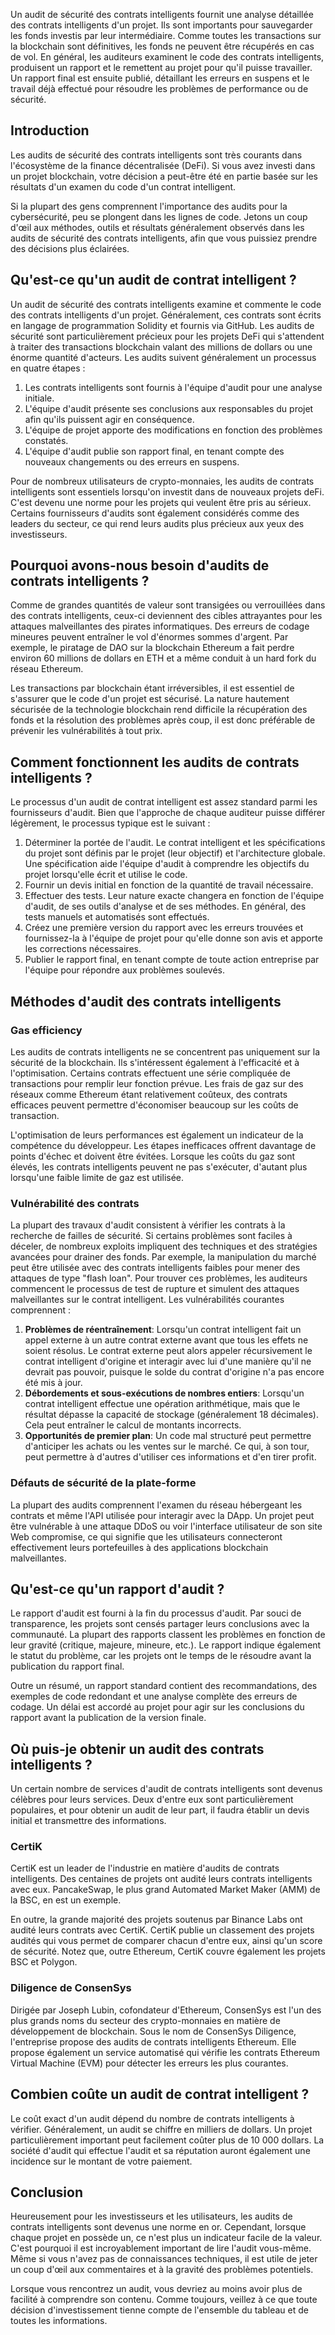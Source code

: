 Un audit de sécurité des contrats intelligents fournit une analyse détaillée des contrats intelligents d'un projet. Ils sont importants pour sauvegarder les fonds investis par leur intermédiaire. Comme toutes les transactions sur la blockchain sont définitives, les fonds ne peuvent être récupérés en cas de vol. En général, les auditeurs examinent le code des contrats intelligents, produisent un rapport et le remettent au projet pour qu'il puisse travailler. Un rapport final est ensuite publié, détaillant les erreurs en suspens et le travail déjà effectué pour résoudre les problèmes de performance ou de sécurité.

## Introduction

Les audits de sécurité des contrats intelligents sont très courants dans l'écosystème de la finance décentralisée (DeFi). Si vous avez investi dans un projet blockchain, votre décision a peut-être été en partie basée sur les résultats d'un examen du code d'un contrat intelligent.

Si la plupart des gens comprennent l'importance des audits pour la cybersécurité, peu se plongent dans les lignes de code. Jetons un coup d'œil aux méthodes, outils et résultats généralement observés dans les audits de sécurité des contrats intelligents, afin que vous puissiez prendre des décisions plus éclairées.

## Qu'est-ce qu'un audit de contrat intelligent ?

Un audit de sécurité des contrats intelligents examine et commente le code des contrats intelligents d'un projet. Généralement, ces contrats sont écrits en langage de programmation Solidity et fournis via GitHub. Les audits de sécurité sont particulièrement précieux pour les projets DeFi qui s'attendent à traiter des transactions blockchain valant des millions de dollars ou une énorme quantité d'acteurs. Les audits suivent généralement un processus en quatre étapes :

1. Les contrats intelligents sont fournis à l'équipe d'audit pour une analyse initiale.
2. L'équipe d'audit présente ses conclusions aux responsables du projet afin qu'ils puissent agir en conséquence.
3. L'équipe de projet apporte des modifications en fonction des problèmes constatés.
4. L'équipe d'audit publie son rapport final, en tenant compte des nouveaux changements ou des erreurs en suspens.

Pour de nombreux utilisateurs de crypto-monnaies, les audits de contrats intelligents sont essentiels lorsqu'on investit dans de nouveaux projets deFi. C'est devenu une norme pour les projets qui veulent être pris au sérieux. Certains fournisseurs d'audits sont également considérés comme des leaders du secteur, ce qui rend leurs audits plus précieux aux yeux des investisseurs.

## Pourquoi avons-nous besoin d'audits de contrats intelligents ?

Comme de grandes quantités de valeur sont transigées ou verrouillées dans des contrats intelligents, ceux-ci deviennent des cibles attrayantes pour les attaques malveillantes des pirates informatiques. Des erreurs de codage mineures peuvent entraîner le vol d'énormes sommes d'argent. Par exemple, le piratage de DAO sur la blockchain Ethereum a fait perdre environ 60 millions de dollars en ETH et a même conduit à un hard fork du réseau Ethereum.

Les transactions par blockchain étant irréversibles, il est essentiel de s'assurer que le code d'un projet est sécurisé. La nature hautement sécurisée de la technologie blockchain rend difficile la récupération des fonds et la résolution des problèmes après coup, il est donc préférable de prévenir les vulnérabilités à tout prix.

## Comment fonctionnent les audits de contrats intelligents ?

Le processus d'un audit de contrat intelligent est assez standard parmi les fournisseurs d'audit. Bien que l'approche de chaque auditeur puisse différer légèrement, le processus typique est le suivant :

1. Déterminer la portée de l'audit. Le contrat intelligent et les spécifications du projet sont définis par le projet (leur objectif) et l'architecture globale. Une spécification aide l'équipe d'audit à comprendre les objectifs du projet lorsqu'elle écrit et utilise le code.
2. Fournir un devis initial en fonction de la quantité de travail nécessaire.
3. Effectuer des tests. Leur nature exacte changera en fonction de l'équipe d'audit, de ses outils d'analyse et de ses méthodes. En général, des tests manuels et automatisés sont effectués.
4. Créez une première version du rapport avec les erreurs trouvées et fournissez-la à l'équipe de projet pour qu'elle donne son avis et apporte les corrections nécessaires.
5. Publier le rapport final, en tenant compte de toute action entreprise par l'équipe pour répondre aux problèmes soulevés.

## Méthodes d'audit des contrats intelligents

### Gas efficiency

Les audits de contrats intelligents ne se concentrent pas uniquement sur la sécurité de la blockchain. Ils s'intéressent également à l'efficacité et à l'optimisation. Certains contrats effectuent une série compliquée de transactions pour remplir leur fonction prévue. Les frais de gaz sur des réseaux comme Ethereum étant relativement coûteux, des contrats efficaces peuvent permettre d'économiser beaucoup sur les coûts de transaction.

L'optimisation de leurs performances est également un indicateur de la compétence du développeur. Les étapes inefficaces offrent davantage de points d'échec et doivent être évitées. Lorsque les coûts du gaz sont élevés, les contrats intelligents peuvent ne pas s'exécuter, d'autant plus lorsqu'une faible limite de gaz est utilisée.

### Vulnérabilité des contrats

La plupart des travaux d'audit consistent à vérifier les contrats à la recherche de failles de sécurité. Si certains problèmes sont faciles à déceler, de nombreux exploits impliquent des techniques et des stratégies avancées pour drainer des fonds. Par exemple, la manipulation du marché peut être utilisée avec des contrats intelligents faibles pour mener des attaques de type "flash loan". Pour trouver ces problèmes, les auditeurs commencent le processus de test de rupture et simulent des attaques malveillantes sur le contrat intelligent. Les vulnérabilités courantes comprennent :

1. **Problèmes de réentraînement**: Lorsqu'un contrat intelligent fait un appel externe à un autre contrat externe avant que tous les effets ne soient résolus. Le contrat externe peut alors appeler récursivement le contrat intelligent d'origine et interagir avec lui d'une manière qu'il ne devrait pas pouvoir, puisque le solde du contrat d'origine n'a pas encore été mis à jour.
2. **Débordements et sous-exécutions de nombres entiers**: Lorsqu'un contrat intelligent effectue une opération arithmétique, mais que le résultat dépasse la capacité de stockage (généralement 18 décimales). Cela peut entraîner le calcul de montants incorrects.
3. **Opportunités de premier plan**: Un code mal structuré peut permettre d'anticiper les achats ou les ventes sur le marché. Ce qui, à son tour, peut permettre à d'autres d'utiliser ces informations et d'en tirer profit.

### Défauts de sécurité de la plate-forme

La plupart des audits comprennent l'examen du réseau hébergeant les contrats et même l'API utilisée pour interagir avec la DApp. Un projet peut être vulnérable à une attaque DDoS ou voir l'interface utilisateur de son site Web compromise, ce qui signifie que les utilisateurs connecteront effectivement leurs portefeuilles à des applications blockchain malveillantes.

## Qu'est-ce qu'un rapport d'audit ?

Le rapport d'audit est fourni à la fin du processus d'audit. Par souci de transparence, les projets sont censés partager leurs conclusions avec la communauté. La plupart des rapports classent les problèmes en fonction de leur gravité (critique, majeure, mineure, etc.). Le rapport indique également le statut du problème, car les projets ont le temps de le résoudre avant la publication du rapport final.

Outre un résumé, un rapport standard contient des recommandations, des exemples de code redondant et une analyse complète des erreurs de codage. Un délai est accordé au projet pour agir sur les conclusions du rapport avant la publication de la version finale.

## Où puis-je obtenir un audit des contrats intelligents ?

Un certain nombre de services d'audit de contrats intelligents sont devenus célèbres pour leurs services. Deux d'entre eux sont particulièrement populaires, et pour obtenir un audit de leur part, il faudra établir un devis initial et transmettre des informations.

### CertiK

CertiK est un leader de l'industrie en matière d'audits de contrats intelligents. Des centaines de projets ont audité leurs contrats intelligents avec eux. PancakeSwap, le plus grand Automated Market Maker (AMM) de la BSC, en est un exemple.

En outre, la grande majorité des projets soutenus par Binance Labs ont audité leurs contrats avec CertiK. CertiK publie un classement des projets audités qui vous permet de comparer chacun d'entre eux, ainsi qu'un score de sécurité. Notez que, outre Ethereum, CertiK couvre également les projets BSC et Polygon.

### Diligence de ConsenSys

Dirigée par Joseph Lubin, cofondateur d'Ethereum, ConsenSys est l'un des plus grands noms du secteur des crypto-monnaies en matière de développement de blockchain. Sous le nom de ConsenSys Diligence, l'entreprise propose des audits de contrats intelligents Ethereum. Elle propose également un service automatisé qui vérifie les contrats Ethereum Virtual Machine (EVM) pour détecter les erreurs les plus courantes.

## Combien coûte un audit de contrat intelligent ?

Le coût exact d'un audit dépend du nombre de contrats intelligents à vérifier. Généralement, un audit se chiffre en milliers de dollars. Un projet particulièrement important peut facilement coûter plus de 10 000 dollars. La société d'audit qui effectue l'audit et sa réputation auront également une incidence sur le montant de votre paiement.

## Conclusion

Heureusement pour les investisseurs et les utilisateurs, les audits de contrats intelligents sont devenus une norme en or. Cependant, lorsque chaque projet en possède un, ce n'est plus un indicateur facile de la valeur. C'est pourquoi il est incroyablement important de lire l'audit vous-même. Même si vous n'avez pas de connaissances techniques, il est utile de jeter un coup d'œil aux commentaires et à la gravité des problèmes potentiels.

Lorsque vous rencontrez un audit, vous devriez au moins avoir plus de facilité à comprendre son contenu. Comme toujours, veillez à ce que toute décision d'investissement tienne compte de l'ensemble du tableau et de toutes les informations.